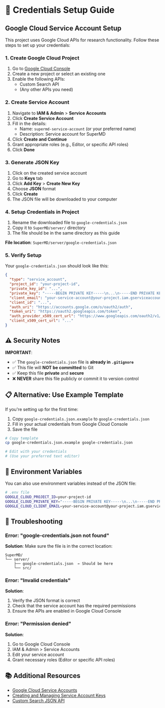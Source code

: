 # 🔐 Credentials Setup Guide

## Google Cloud Service Account Setup

This project uses Google Cloud APIs for research functionality. Follow these steps to set up your credentials:

### 1. Create Google Cloud Project

1. Go to [Google Cloud Console](https://console.cloud.google.com/)
2. Create a new project or select an existing one
3. Enable the following APIs:
   - Custom Search API
   - (Any other APIs you need)

### 2. Create Service Account

1. Navigate to **IAM & Admin** > **Service Accounts**
2. Click **Create Service Account**
3. Fill in the details:
   - Name: `supermd-service-account` (or your preferred name)
   - Description: Service account for SuperMD
4. Click **Create and Continue**
5. Grant appropriate roles (e.g., Editor, or specific API roles)
6. Click **Done**

### 3. Generate JSON Key

1. Click on the created service account
2. Go to **Keys** tab
3. Click **Add Key** > **Create New Key**
4. Choose **JSON** format
5. Click **Create**
6. The JSON file will be downloaded to your computer

### 4. Setup Credentials in Project

1. Rename the downloaded file to `google-credentials.json`
2. Copy it to `SuperMD/server/` directory
3. The file should be in the same directory as this guide

**File location**: `SuperMD/server/google-credentials.json`

### 5. Verify Setup

Your `google-credentials.json` should look like this:

```json
{
  "type": "service_account",
  "project_id": "your-project-id",
  "private_key_id": "...",
  "private_key": "-----BEGIN PRIVATE KEY-----\n...\n-----END PRIVATE KEY-----\n",
  "client_email": "your-service-account@your-project.iam.gserviceaccount.com",
  "client_id": "...",
  "auth_uri": "https://accounts.google.com/o/oauth2/auth",
  "token_uri": "https://oauth2.googleapis.com/token",
  "auth_provider_x509_cert_url": "https://www.googleapis.com/oauth2/v1/certs",
  "client_x509_cert_url": "..."
}
```

## ⚠️ Security Notes

**IMPORTANT**:
- ✅ The `google-credentials.json` file is **already in `.gitignore`**
- ✅ This file will **NOT be committed** to Git
- ✅ Keep this file **private** and **secure**
- ❌ **NEVER** share this file publicly or commit it to version control

## 📋 Alternative: Use Example Template

If you're setting up for the first time:

1. Copy `google-credentials.json.example` to `google-credentials.json`
2. Fill in your actual credentials from Google Cloud Console
3. Save the file

```bash
# Copy template
cp google-credentials.json.example google-credentials.json

# Edit with your credentials
# (Use your preferred text editor)
```

## 🔧 Environment Variables

You can also use environment variables instead of the JSON file:

```bash
# .env file
GOOGLE_CLOUD_PROJECT_ID=your-project-id
GOOGLE_CLOUD_PRIVATE_KEY="-----BEGIN PRIVATE KEY-----\n...\n-----END PRIVATE KEY-----\n"
GOOGLE_CLOUD_CLIENT_EMAIL=your-service-account@your-project.iam.gserviceaccount.com
```

## 🐛 Troubleshooting

### Error: "google-credentials.json not found"

**Solution**: Make sure the file is in the correct location:
```
SuperMD/
└── server/
    ├── google-credentials.json  ← Should be here
    └── src/
```

### Error: "Invalid credentials"

**Solution**:
1. Verify the JSON format is correct
2. Check that the service account has the required permissions
3. Ensure the APIs are enabled in Google Cloud Console

### Error: "Permission denied"

**Solution**:
1. Go to Google Cloud Console
2. IAM & Admin > Service Accounts
3. Edit your service account
4. Grant necessary roles (Editor or specific API roles)

## 📚 Additional Resources

- [Google Cloud Service Accounts](https://cloud.google.com/iam/docs/service-accounts)
- [Creating and Managing Service Account Keys](https://cloud.google.com/iam/docs/creating-managing-service-account-keys)
- [Custom Search JSON API](https://developers.google.com/custom-search/v1/overview)
